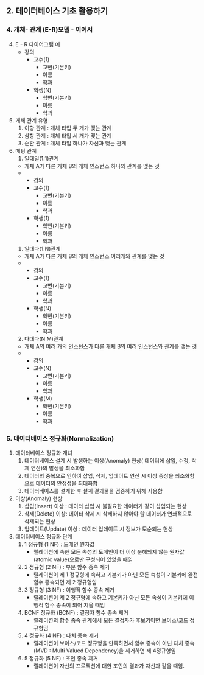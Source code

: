 ## 2. 데이터베이스 기초 활용하기 
### 4. 개체- 관계 (E-R)모델 - 이어서
4. E - R 다이어그램 예
    - 강의
      - 교수(1)
        - 교번(기본키)
        - 이름
        - 학과
      - 학생(N)
        - 학번(기본키)
        - 이름
        - 학과
5. 개체 관계 유형
   1. 이항 관계 : 개체 타입 두 개가 맺는 관계
   2. 삼항 관계 : 개체 타입 세 개가 맺는 관계
   3. 순환 관계 : 개체 타입 하나가 자신과 맺는 관계
6. 매핑 관계
   1. 일대일(1:1)관계
    - 개체 A가 다른 개체 B의 개체 인스턴스 하나와 관계를 맺는 것
    - - 강의
      - 교수(1)
        - 교번(기본키)
        - 이름
        - 학과
      - 학생(1)
        - 학번(기본키)
        - 이름
        - 학과
   1. 일대다(1:N)관계
    - 개체 A가 다른 개체 B의 개체 인스턴스 여러개와 관계를 맺는 것
    - - 강의
      - 교수(1)
        - 교번(기본키)
        - 이름
        - 학과
      - 학생(N)
        - 학번(기본키)
        - 이름
        - 학과
   2. 다대다(N:M)관계
    - 개체 A의 여러 개의 인스턴스가 다른 개체 B의 여러 인스턴스와 관계를 맺는 것
    - - 강의
      - 교수(N)
        - 교번(기본키)
        - 이름
        - 학과
      - 학생(M)
        - 학번(기본키)
        - 이름
        - 학과
### 5. 데이터베이스 정규화(Normalization)
1. 데이터베이스 정규화 개녀
   1. 데이터베이스 설계 시 발생하는 이상(Anomaly) 현상( 데이터에 삽입, 수정, 삭제 연산)의 발생을 최소화함
   2. 데이터의 중복으로 인하여 삽입, 삭제, 업데이트 연산 시 이상 증상을 최소화함으로 데이터의 안정성을 최대화함
   3. 데이터베이스를 설계한 후 설계 결과물을 검증하기 위해 사용함
2. 이상(Anomaly) 현상
   1. 삽입(Insert) 이상 : 데이터 삽입 시 불필요한 데이터가 같이 삽입되는 현상
   2. 삭제(Delete) 이상: 데이터 삭제 시 삭제하지 않아야 할 데이터가 연쇄적으로 삭제되는 현상
   3. 업데이트(Update) 이상 : 데이터 업데이트 시 정보가 모순되는 현상
3. 데이터베이스 정규화 단계
   1. 1 정규형 (1 NF) : 도메인 원자값
      - 릴레이션에 속한 모든 속성의 도메인이 더 이상 분해되지 않는 원자값(atomic value)으로만 구성되어 있었을 때임
   2. 2 정규형 (2 NF) : 부분 함수 종속 제거
      - 릴레이션이 제 1 정규형에 속하고 기본키가 아닌 모든 속성이 기본키에 완전 함수 종속되면 제 2 정규형임
   3. 3 정규형 (3 NF) : 이행적 함수 종속 제거
      - 릴레이션이 제 2 정규형에 속하고 기본키가 아닌 모든 속성이 기본키에 이행적 함수 종속이 되어 지울 때임
   4. BCNF 정규화 (BCNF) : 결정자 함수 종속 제거
      - 릴레이션의 함수 종속 관계에서 모든 결정자가 후보키이면 보이스/코드 정규형임
   5. 4 정규화 (4 NF) : 다치 종속 제거
      - 릴레이션이 보이스/코드 정규형을 만족하면서 함수 종속이 아닌 다치 종속(MVD : Multi Valued Dependency)을 제거하면 제 4정규형임
   6. 5 정규화 (5 NF) : 조인 종속 제거
      - 릴레이션이 자신의 프로젝션에 대한 조인의 결과가 자신과 같을 때임.